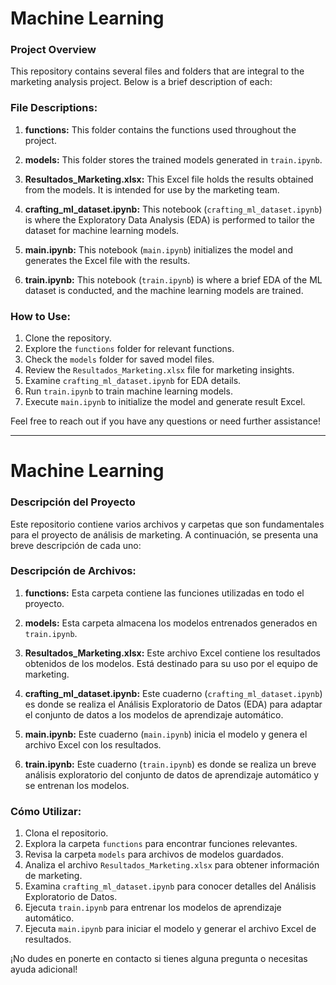 # Machine Learning

### Project Overview

This repository contains several files and folders that are integral to the marketing analysis project. Below is a brief description of each:

### File Descriptions:

1. **functions:**
This folder contains the functions used throughout the project.

2. **models:**
This folder stores the trained models generated in `train.ipynb`.

3. **Resultados_Marketing.xlsx:**
This Excel file holds the results obtained from the models. It is intended for use by the marketing team.

4. **crafting_ml_dataset.ipynb:**
This notebook (`crafting_ml_dataset.ipynb`) is where the Exploratory Data Analysis (EDA) is performed to tailor the dataset for machine learning models.

5. **main.ipynb:**
This notebook (`main.ipynb`) initializes the model and generates the Excel file with the results.

6. **train.ipynb:**
This notebook (`train.ipynb`) is where a brief EDA of the ML dataset is conducted, and the machine learning models are trained.

### How to Use:

1. Clone the repository.
2. Explore the `functions` folder for relevant functions.
3. Check the `models` folder for saved model files.
4. Review the `Resultados_Marketing.xlsx` file for marketing insights.
5. Examine `crafting_ml_dataset.ipynb` for EDA details.
6. Run `train.ipynb` to train machine learning models.
7. Execute `main.ipynb` to initialize the model and generate result Excel.

Feel free to reach out if you have any questions or need further assistance!

---

# Machine Learning

### Descripción del Proyecto

Este repositorio contiene varios archivos y carpetas que son fundamentales para el proyecto de análisis de marketing. A continuación, se presenta una breve descripción de cada uno:

### Descripción de Archivos:

1. **functions:**
Esta carpeta contiene las funciones utilizadas en todo el proyecto.

2. **models:**
Esta carpeta almacena los modelos entrenados generados en `train.ipynb`.

3. **Resultados_Marketing.xlsx:**
Este archivo Excel contiene los resultados obtenidos de los modelos. Está destinado para su uso por el equipo de marketing.

4. **crafting_ml_dataset.ipynb:**
Este cuaderno (`crafting_ml_dataset.ipynb`) es donde se realiza el Análisis Exploratorio de Datos (EDA) para adaptar el conjunto de datos a los modelos de aprendizaje automático.

5. **main.ipynb:**
Este cuaderno (`main.ipynb`) inicia el modelo y genera el archivo Excel con los resultados.

6. **train.ipynb:**
Este cuaderno (`train.ipynb`) es donde se realiza un breve análisis exploratorio del conjunto de datos de aprendizaje automático y se entrenan los modelos.

### Cómo Utilizar:

1. Clona el repositorio.
2. Explora la carpeta `functions` para encontrar funciones relevantes.
3. Revisa la carpeta `models` para archivos de modelos guardados.
4. Analiza el archivo `Resultados_Marketing.xlsx` para obtener información de marketing.
5. Examina `crafting_ml_dataset.ipynb` para conocer detalles del Análisis Exploratorio de Datos.
6. Ejecuta `train.ipynb` para entrenar los modelos de aprendizaje automático.
7. Ejecuta `main.ipynb` para iniciar el modelo y generar el archivo Excel de resultados.

¡No dudes en ponerte en contacto si tienes alguna pregunta o necesitas ayuda adicional!
